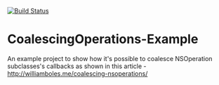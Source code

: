[![Build Status](https://travis-ci.org/wibosco/CoalescingOperations-Example.svg)](https://travis-ci.org/wibosco/CoalescingOperations-Example)

# CoalescingOperations-Example
An example project to show how it's possible to coalesce NSOperation subclasses's callbacks as shown in this article - http://williamboles.me/coalescing-nsoperations/
